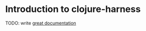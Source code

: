# Introduction to clojure-harness

TODO: write [great documentation](http://jacobian.org/writing/what-to-write/)
